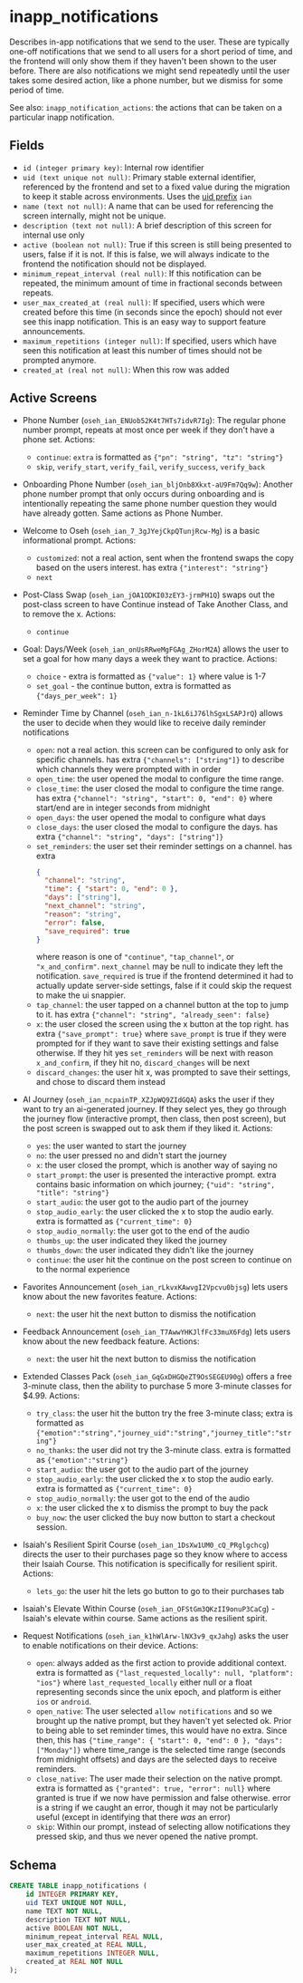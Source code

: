 # inapp_notifications

Describes in-app notifications that we send to the user. These are typically
one-off notifications that we send to all users for a short period of time,
and the frontend will only show them if they haven't been shown to the user
before. There are also notifications we might send repeatedly until the user
takes some desired action, like a phone number, but we dismiss for some
period of time.

See also: `inapp_notification_actions`: the actions that can be taken on a
particular inapp notification.

## Fields

- `id (integer primary key)`: Internal row identifier
- `uid (text unique not null)`: Primary stable external identifier, referenced
  by the frontend and set to a fixed value during the migration to keep it stable
  across environments. Uses the [uid prefix](../uid_prefixes.md) `ian`
- `name (text not null)`: A name that can be used for referencing the screen internally,
  might not be unique.
- `description (text not null)`: A brief description of this screen for internal
  use only
- `active (boolean not null)`: True if this screen is still being presented to
  users, false if it is not. If this is false, we will always indicate to the
  frontend the notification should not be displayed.
- `minimum_repeat_interval (real null)`: If this notification can be repeated,
  the minimum amount of time in fractional seconds between repeats.
- `user_max_created_at (real null)`: If specified, users which were created before
  this time (in seconds since the epoch) should not ever see this inapp notification.
  This is an easy way to support feature announcements.
- `maximum_repetitions (integer null)`: If specified, users which have seen this
  notification at least this number of times should not be prompted anymore.
- `created_at (real not null)`: When this row was added

## Active Screens

- Phone Number (`oseh_ian_ENUob52K4t7HTs7idvR7Ig`): The regular phone number
  prompt, repeats at most once per week if they don't have a phone set. Actions:

  - `continue`: `extra` is formatted as `{"pn": "string", "tz": "string"}`
  - `skip`, `verify_start`, `verify_fail`, `verify_success`, `verify_back`

- Onboarding Phone Number (`oseh_ian_bljOnb8Xkxt-aU9Fm7Qq9w`): Another phone
  number prompt that only occurs during onboarding and is intentionally
  repeating the same phone number question they would have already gotten.
  Same actions as Phone Number.

- Welcome to Oseh (`oseh_ian_7_3gJYejCkpQTunjRcw-Mg`) is a basic informational
  prompt. Actions:

  - `customized`: not a real action, sent when the frontend swaps the copy based on
    the users interest. has extra `{"interest": "string"}`
  - `next`

- Post-Class Swap (`oseh_ian_jOA1ODKI03zEY3-jrmPH1Q`) swaps out the post-class
  screen to have Continue instead of Take Another Class, and to remove the x.
  Actions:

  - `continue`

- Goal: Days/Week (`oseh_ian_onUsRRweMgFGAg_ZHorM2A`) allows the user to set a
  goal for how many days a week they want to practice. Actions:

  - `choice` - extra is formatted as `{"value": 1}` where value is 1-7
  - `set_goal` - the continue button, extra is formatted as `{"days_per_week": 1}`

- Reminder Time by Channel (`oseh_ian_n-1kL6iJ76lhSgxLSAPJrQ`) allows the user
  to decide when they would like to receive daily reminder notifications

  - `open`: not a real action. this screen can be configured to only ask
    for specific channels. has extra `{"channels": ["string"]}` to describe
    which channels they were prompted with in order
  - `open_time`: the user opened the modal to configure the time range.
  - `close_time`: the user closed the modal to configure the time range.
    has extra `{"channel": "string", "start": 0, "end": 0}` where
    start/end are in integer seconds from midnight
  - `open_days`: the user opened the modal to configure what days
  - `close_days`: the user closed the modal to configure the days.
    has extra `{"channel": "string", "days": ["string"]}`
  - `set_reminders`: the user set their reminder settings on a channel.
    has extra
    ```json
    {
      "channel": "string",
      "time": { "start": 0, "end": 0 },
      "days": ["string"],
      "next_channel": "string",
      "reason": "string",
      "error": false,
      "save_required": true
    }
    ```
    where reason is one of `"continue"`, `"tap_channel"`, or `"x_and_confirm"`.
    `next_channel` may be null to indicate they left the notification.
    `save_required` is true if the frontend determined it had to actually update
    server-side settings, false if it could skip the request to make the ui snappier.
  - `tap_channel`: the user tapped on a channel button at the top to jump
    to it. has extra `{"channel": "string", "already_seen": false}`
  - `x`: the user closed the screen using the x button at the top right. has
    extra `{"save_prompt": true}` where `save_prompt` is true if they were
    prompted for if they want to save their existing settings and false otherwise.
    If they hit yes `set_reminders` will be next with reason `x_and_confirm`,
    if they hit no, `discard_changes` will be next
  - `discard_changes`: the user hit x, was prompted to save their settings,
    and chose to discard them instead

- AI Journey (`oseh_ian_ncpainTP_XZJpWQ9ZIdGQA`) asks the user if they want to
  try an ai-generated journey. If they select yes, they go through the journey
  flow (interactive prompt, then class, then post screen), but the post screen
  is swapped out to ask them if they liked it. Actions:

  - `yes`: the user wanted to start the journey
  - `no`: the user pressed no and didn't start the journey
  - `x`: the user closed the prompt, which is another way of saying no
  - `start_prompt`: the user is presented the interactive prompt. extra
    contains basic information on which journey;
    `{"uid": "string", "title": "string"}`
  - `start_audio`: the user got to the audio part of the journey
  - `stop_audio_early`: the user clicked the x to stop the audio early.
    extra is formatted as `{"current_time": 0}`
  - `stop_audio_normally`: the user got to the end of the audio
  - `thumbs_up`: the user indicated they liked the journey
  - `thumbs_down`: the user indicated they didn't like the journey
  - `continue`: the user hit the continue on the post screen to continue on
    to the normal experience

- Favorites Announcement (`oseh_ian_rLkvxKAwvgI2Vpcvu0bjsg`) lets users know
  about the new favorites feature. Actions:

  - `next`: the user hit the next button to dismiss the notification

- Feedback Announcement (`oseh_ian_T7AwwYHKJlfFc33muX6Fdg`) lets users know
  about the new feedback feature. Actions:

  - `next`: the user hit the next button to dismiss the notification

- Extended Classes Pack (`oseh_ian_GqGxDHGQeZT9OsSEGEU90g`) offers a free
  3-minute class, then the ability to purchase 5 more 3-minute classes for
  $4.99. Actions:

  - `try_class`: the user hit the button try the free 3-minute class; extra
    is formatted as `{"emotion":"string","journey_uid":"string","journey_title":"string"}`
  - `no_thanks`: the user did not try the 3-minute class. extra is formatted as
    `{"emotion":"string"}`
  - `start_audio`: the user got to the audio part of the journey
  - `stop_audio_early`: the user clicked the x to stop the audio early.
    extra is formatted as `{"current_time": 0}`
  - `stop_audio_normally`: the user got to the end of the audio
  - `x`: the user clicked the x to dismiss the prompt to buy the pack
  - `buy_now`: the user clicked the buy now button to start a checkout session.

- Isaiah's Resilient Spirit Course (`oseh_ian_1DsXw1UM0_cQ_PRglgchcg`) directs the user to their
  purchases page so they know where to access their Isaiah Course. This
  notification is specifically for resilient spirit. Actions:

  - `lets_go`: the user hit the lets go button to go to their purchases tab

- Isaiah's Elevate Within Course (`oseh_ian_OFStGm3QKzII9onuP3CaCg`) - Isaiah's elevate within
  course. Same actions as the resilient spirit.

- Request Notifications (`oseh_ian_k1hWlArw-lNX3v9_qxJahg`) asks the user
  to enable notifications on their device. Actions:

  - `open`: always added as the first action to provide additional context. extra
    is formatted as `{"last_requested_locally": null, "platform": "ios"}` where
    `last_requested_locally` either null or a float representing seconds since the
    unix epoch, and platform is either `ios` or `android`.
  - `open_native`: The user selected `allow notifications` and so we brought up the
    native prompt, but they haven't yet selected ok. Prior to being able to set
    reminder times, this would have no extra. Since then, this has
    `{"time_range": { "start": 0, "end": 0 }, "days": ["Monday"]}` where time_range
    is the selected time range (seconds from midnight offsets) and days are the
    selected days to receive reminders.
  - `close_native`: The user made their selection on the native prompt. extra is
    formatted as `{"granted": true, "error": null}` where granted is true if we now have permission
    and false otherwise. error is a string if we caught an error, though it may not
    be particularly useful (except in identifying that there _was_ an error)
  - `skip`: Within our prompt, instead of selecting allow notifications they pressed
    skip, and thus we never opened the native prompt.

## Schema

```sql
CREATE TABLE inapp_notifications (
    id INTEGER PRIMARY KEY,
    uid TEXT UNIQUE NOT NULL,
    name TEXT NOT NULL,
    description TEXT NOT NULL,
    active BOOLEAN NOT NULL,
    minimum_repeat_interval REAL NULL,
    user_max_created_at REAL NULL,
    maximum_repetitions INTEGER NULL,
    created_at REAL NOT NULL
);
```
